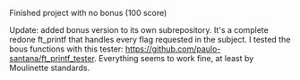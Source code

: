 Finished project with no bonus (100 score)

Update: added bonus version to its own subrepository. It's a complete redone ft_printf that handles every flag requested in the subject. I tested the bous functions with this tester: https://github.com/paulo-santana/ft_printf_tester. Everything seems to work fine, at least by Moulinette standards. 
